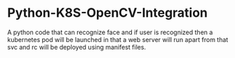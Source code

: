 # Python-K8S-OpenCV-Integration
A python code that can recognize face and if user is recognized then a kubernetes pod will be launched in that a web server will run apart from that svc and rc will be deployed using manifest files.
